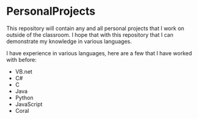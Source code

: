 # PersonalProjects
This repository will contain any and all personal projects that I work on outside of the classroom. I hope that with this repository that I can demonstrate my knowledge in various languages.

I have experience in various languages, here are a few that I have worked with before:
- VB.net
- C#
- C
- Java
- Python
- JavaScript
- Coral

